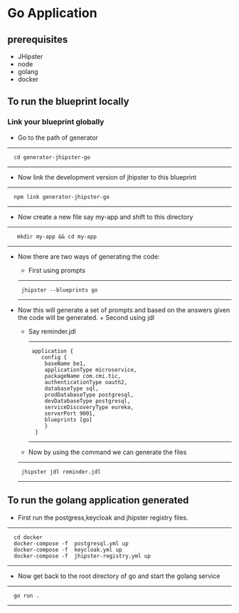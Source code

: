 # Go Application

## prerequisites
 + JHipster
 + node
 + golang
 + docker

## To run the blueprint locally

 ### Link your blueprint globally
  - Go to the path of generator
  --- 
      cd generator-jhipster-go
  ---
  - Now link the development version of jhipster to this blueprint
  ---
      npm link generator-jhipster-go
  ---
  - Now create a new file say my-app and shift to this directory
  ---
       mkdir my-app && cd my-app
  ---
  - Now there are two ways of generating the code:
    + First using prompts

     ---
         jhipster --blueprints go
     ---  

   + Now this will generate a set of prompts and based on the answers given the code will be generated.
    + Second using jdl

      + Say reminder.jdl

         ---
             application {
                config {
                 baseName be1,
                 applicationType microservice,
                 packageName com.cmi.tic,
                 authenticationType oauth2,
                 databaseType sql,
                 prodDatabaseType postgresql,
                 devDatabaseType postgresql,
                 serviceDiscoveryType eureka,
                 serverPort 9001,
                 blueprints [go]
                 } 
              }
        ---

      + Now by using the command we can generate the files 

      ---
          jhipster jdl reminder.jdl
      ---
 ## To run the golang application generated
  + First run the postgress,keycloak and jhipster registry files.
  ---
      cd docker
      docker-compose -f  postgresql.yml up     
      docker-compose -f  keycloak.yml up     
      docker-compose -f  jhipster-registry.yml up     
  ---
  + Now get back to the root directory of go and start the golang service 
  ---
      go run .
  ---
  